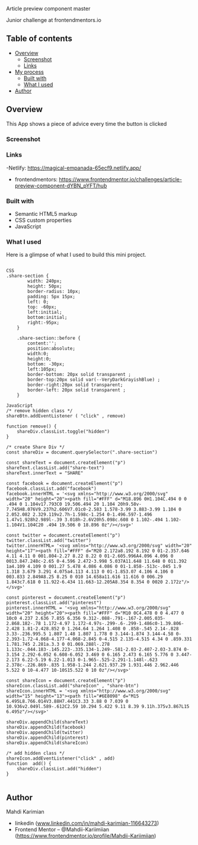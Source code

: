 Article preview component master

Junior challenge at frontendmentors.io 

## Table of contents

- [Overview](#overview)
  - [Screenshot](#screenshot)
  - [Links](#links)
- [My process](#my-process)
  - [Built with](#built-with)
  - [What I used](#what-i-learned)
- [Author](#author)

## Overview
This App shows a piece of advice every time the button is clicked

### Screenshot

### Links
-Netlify: https://magical-empanada-65ecf9.netlify.app/
- frontendmentors: https://www.frontendmentor.io/challenges/article-preview-component-dYBN_pYFT/hub

### Built with

- Semantic HTML5 markup
- CSS custom properties
- JavaScript

### What I used

Here is a glimpse of what I used to build this mini project.
````

CSS
.share-section {
        width: 240px;
        height: 50px;
        border-radius: 10px;
        padding: 5px 15px;
        left: 0;
        top: -60px;
        left:initial;
        bottom:initial;
        right:-95px;
    }

    .share-section::before {
        content:'';
        position:absolute;
        width:0;
        height:0;
        bottom: -30px;
        left:105px;
        border-bottom: 20px solid transparent ;
        border-top:20px solid var(--VeryDarkGrayishBlue) ;
        border-right:20px solid transparent;
        border-left: 20px solid transparent ;
    }

JavaScript
/* remove hidden class */
shareBtn.addEventListener ( "click" , remove)

function remove() {
    shareDiv.classList.toggle("hidden")
}

/* create Share Div */
const shareDiv = document.querySelector(".share-section")

const shareText = document.createElement("p")
shareText.classList.add("share-text")
shareText.innerText = "SHARE"

const facebook = document.createElement("p")
facebook.classList.add("facebook")
facebook.innerHTML = '<svg xmlns="http://www.w3.org/2000/svg" width="20" height="20"><path fill="#FFF" d="M18.896 0H1.104C.494 0 0 .494 0 1.104v17.793C0 19.506.494 20 1.104 20h9.58v-7.745H8.076V9.237h2.606V7.01c0-2.583 1.578-3.99 3.883-3.99 1.104 0 2.052.082 2.329.119v2.7h-1.598c-1.254 0-1.496.597-1.496 1.47v1.928h2.989l-.39 3.018h-2.6V20h5.098c.608 0 1.102-.494 1.102-1.104V1.104C20 .494 19.506 0 18.896 0z"/></svg>'

const twitter = document.createElement("p")
twitter.classList.add("twitter")
twitter.innerHTML= '<svg xmlns="http://www.w3.org/2000/svg" width="20" height="17"><path fill="#FFF" d="M20 2.172a8.192 8.192 0 01-2.357.646 4.11 4.11 0 001.804-2.27 8.22 8.22 0 01-2.605.996A4.096 4.096 0 0013.847.248c-2.65 0-4.596 2.472-3.998 5.037A11.648 11.648 0 011.392 1a4.109 4.109 0 001.27 5.478 4.086 4.086 0 01-1.858-.513c-.045 1.9 1.318 3.679 3.291 4.075a4.113 4.113 0 01-1.853.07 4.106 4.106 0 003.833 2.849A8.25 8.25 0 010 14.658a11.616 11.616 0 006.29 1.843c7.618 0 11.922-6.434 11.663-12.205A8.354 8.354 0 0020 2.172z"/></svg>'

const pinterest = document.createElement("p")
pinterest.classList.add("pinterest")
pinterest.innerHTML = '<svg xmlns="http://www.w3.org/2000/svg" width="20" height="20"><path fill="#FFF" d="M10 0C4.478 0 0 4.477 0 10c0 4.237 2.636 7.855 6.356 9.312-.088-.791-.167-2.005.035-2.868.182-.78 1.172-4.97 1.172-4.97s-.299-.6-.299-1.486c0-1.39.806-2.428 1.81-2.428.852 0 1.264.64 1.264 1.408 0 .858-.545 2.14-.828 3.33-.236.995.5 1.807 1.48 1.807 1.778 0 3.144-1.874 3.144-4.58 0-2.393-1.72-4.068-4.177-4.068-2.845 0-4.515 2.135-4.515 4.34 0 .859.331 1.781.745 2.281a.3.3 0 01.069.288l-.278 1.133c-.044.183-.145.223-.335.134-1.249-.581-2.03-2.407-2.03-3.874 0-3.154 2.292-6.052 6.608-6.052 3.469 0 6.165 2.473 6.165 5.776 0 3.447-2.173 6.22-5.19 6.22-1.013 0-1.965-.525-2.291-1.148l-.623 2.378c-.226.869-.835 1.958-1.244 2.621.937.29 1.931.446 2.962.446 5.522 0 10-4.477 10-10S15.522 0 10 0z"/></svg>'

const shareIcon = document.createElement("p")
shareIcon.classList.add("shareIcon" , "share-btn")
shareIcon.innerHTML = '<svg xmlns="http://www.w3.org/2000/svg" width="15" height="13"><path fill="#6E8098" d="M15 6.495L8.766.014V3.88H7.441C3.33 3.88 0 7.039 0 10.936v2.049l.589-.612C2.59 10.294 5.422 9.11 8.39 9.11h.375v3.867L15 6.495z"/></svg>'

shareDiv.appendChild(shareText)
shareDiv.appendChild(facebook)
shareDiv.appendChild(twitter)
shareDiv.appendChild(pinterest)
shareDiv.appendChild(shareIcon)

/* add hidden class */
shareIcon.addEventListener("click" , add)
function  add() {
    shareDiv.classList.add("hidden")
}


````
## Author
Mahdi Karimian
- linkedin (www.linkedin.com/in/mahdi-karimian-116643273)
- Frontend Mentor – @Mahdii-Kariimiian (https://www.frontendmentor.io/profile/Mahdii-Kariimiian)


